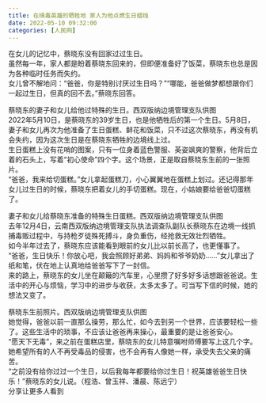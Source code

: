 ```yaml
---
title: 在缉毒英雄的牺牲地 家人为他点燃生日蜡烛
date: 2022-05-10 09:32:00
categories: [人民网]
---
```

  
在女儿的记忆中，蔡晓东没有回家过过生日。  
虽然每一年，家人都是盼着蔡晓东回来的，但即便准备好了饭菜，蔡晓东也总是因为各种临时任务而失约。  
女儿曾不解地问：“爸爸，你是特别讨厌过生日吗？”“哪能，爸爸做梦都想跟你们一起过生日，但真的回不去。”蔡晓东回答。  
  
蔡晓东的妻子和女儿给他过特殊的生日。西双版纳边境管理支队供图  
2022年5月10日，是蔡晓东的39岁生日，也是他牺牲后的第一个生日。5月8日，妻子和女儿再次为他准备了生日蛋糕、鲜花和饭菜，只不过这次蔡晓东，再没有机会失约，因为这次生日是在蔡晓东牺牲的边境线上过。  
生日蛋糕上没有花哨的图案，只有一位身着蓝色警服、英姿飒爽的警察，他背后立着的石头上，写着“初心使命”四个字。这个场景，正是取自蔡晓东生前的一张照片。  
“爸爸，我来给切蛋糕。”女儿拿起蛋糕刀，小心翼翼地在蛋糕上划过。还记得那年女儿过生日的时候，蔡晓东把着女儿的手切蛋糕。现在，小姑娘要给爸爸切蛋糕了。  
  
妻子和女儿给蔡晓东准备的特殊生日蛋糕。西双版纳边境管理支队供图  
去年12月4日，云南西双版纳边境管理支队执法调查队副队长蔡晓东在边境一线抓捕毒贩过程中，与持枪歹徒殊死搏斗，身负重伤，经抢救无效壮烈牺牲。  
如今半年过去了，蔡晓东应该能看到眼前的女儿比以前长高了，也更懂事了。  
“爸爸，生日快乐！你放心吧，我会照顾好弟弟、妈妈和爷爷奶奶……”女儿拿出了纸和笔，伏在地上认真地给爸爸写下了一封信。  
来的路上，蔡晓东的女儿坐在颠簸的汽车里，心里攒了好多好多话想跟爸爸说。生活中的开心与烦恼，学习中的进步与收获，太多太多了。可当写下信的时候，她的想法又变了。  
  
蔡晓东生前照片。西双版纳边境管理支队供图  
她觉得，爸爸以前一直那么操劳，那么忙，如今去到另一个世界，应该要轻松一些了。这些生活中的琐事，不应该让爸爸再来操心，最重要的是让爸爸安心。  
“愿天下无毒”，来之前在蛋糕店里，蔡晓东的女儿特意嘱咐师傅要写上这几个字。她希望所有的人不再受毒品的侵害，也不会再有人像她一样，承受失去父亲的痛苦。  
“之前没有给你过过一个生日，以后我每年都要给你过生日！祝英雄爸爸生日快乐！”蔡晓东的女儿说。（程浩、曾玉祥、潘晨、陈远宁）  
分享让更多人看到  
